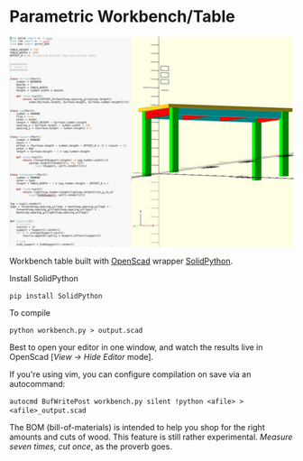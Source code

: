 # Parametric Workbench/Table

![Editor with preview](/screenshot.jpg?raw=true)

Workbench table built with [OpenScad](http://www.openscad.org/) wrapper
[SolidPython](https://github.com/SolidCode/SolidPython).

Install SolidPython

    pip install SolidPython

To compile

    python workbench.py > output.scad

Best to open your editor in one window, and watch the results live in OpenScad
[_View -> Hide Editor_ mode].

If you're using vim, you can configure compilation on save via an autocommand:

    autocmd BufWritePost workbench.py silent !python <afile> > <afile>_output.scad

The BOM (bill-of-materials) is intended to help you shop for the right
amounts and cuts of wood. This feature is still rather experimental. _Measure
seven times, cut once_, as the proverb goes.
